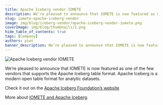 ```yaml
---
title: Apache Iceberg vendor IOMETE
description: We’re pleased to announce that IOMETE is now featured as one of the few vendors that supports the Apache Iceberg table format
slug: iomete-apache-iceberg-vendor
image: img/blog/iceberg-vendor/apache-iceberg-vendor-iomete.png
coverImage: img/blog/thumbnails/1.png
hide_table_of_contents: true
tags: [Company]
authors: piet
banner_description: We’re pleased to announce that IOMETE is now featured as one of the few vendors that supports the Apache Iceberg table format
---
```


![ Apache Iceberg vendor IOMETE ](/img/blog/iceberg-vendor/apache-iceberg-vendor-iomete.png)

<!-- truncate -->

We’re pleased to announce that IOMETE is now featured as one of the few vendors that supports the Apache Iceberg table format. Apache Iceberg is a modern open table format for analytic datasets.

Check it out on the [Apache Iceberg Foundation’s website](https://iceberg.apache.org/vendors/)

More about [IOMETE and Apache Iceberg](https://iomete.com/iceberg).
